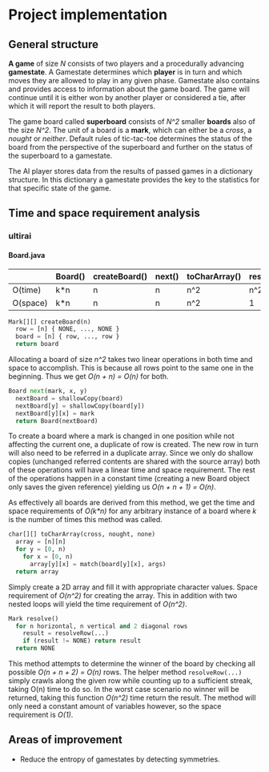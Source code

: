# Project implementation


## General structure
**A game** of size *N* consists of two players and a procedurally advancing **gamestate**. A Gamestate determines which **player** is in turn and which moves they are allowed to play in any given phase. Gamestate also contains and provides access to information about the game board. The game will continue until it is either won by another player or considered a tie, after which it will report the result to both players.

The game board called **superboard** consists of *N^2* smaller **boards** also of the size *N^2*. The unit of a board is a **mark**, which can either be a *cross*, a *nought* or *neither*. Default rules of tic-tac-toe determines the status of the board from the perspective of the superboard and further on the status of the superboard to a gamestate.

The AI player stores data from the results of passed games in a dictionary structure. In this dictionary a gamestate provides the key to the statistics for that specific state of the game.


## Time and space requirement analysis

### ultirai

#### Board.java
|          | Board() | createBoard() | next() | toCharArray() | resolve() |
|----------|---------|---------------|--------|---------------|-----------|
| O(time)  | k\*n    | n             | n      | n^2           | n^2       |
| O(space) | k\*n    | n             | n      | n^2           | 1         |

```python
Mark[][] createBoard(n)
  row = [n] { NONE, ..., NONE }
  board = [n] { row, ..., row }
  return board
```
Allocating a board of size *n^2* takes two linear operations in both time and space to accomplish. This is because all rows point to the same one in the beginning. Thus we get *O(n + n) = O(n)* for both.

```python
Board next(mark, x, y)
  nextBoard = shallowCopy(board)
  nextBoard[y] = shallowCopy(board[y])
  nextBoard[y][x] = mark
  return Board(nextBoard)
```
To create a board where a mark is changed in one position while not affecting the current one, a duplicate of row is created. The new row in turn will also need to be referred in a duplicate array. Since we only do shallow copies (unchanged referred contents are shared with the source array) both of these operations will have a linear time and space requirement. The rest of the operations happen in a constant time (creating a new Board object only saves the given reference) yielding us *O(n + n + 1) = O(n)*.

As effectively all boards are derived from this method, we get the time and space requirements of *O(k\*n)* for any arbitrary instance of a board where *k* is the number of times this method was called.

```python
char[][] toCharArray(cross, nought, none)
  array = [n][n]
  for y = [0, n)
    for x = [0, n)
      array[y][x] = match(board[y][x], args)
  return array
```
Simply create a 2D array and fill it with appropriate character values. Space requirement of *O(n^2)* for creating the array. This in addition with two nested loops will yield the time requirement of *O(n^2)*.

```python
Mark resolve()
  for n horizontal, n vertical and 2 diagonal rows
    result = resolveRow(...)
    if (result != NONE) return result
  return NONE
```
This method attempts to determine the winner of the board by checking all possible *O(n + n + 2) = O(n)* rows. The helper method `resolveRow(...)` simply crawls along the given row while counting up to a sufficient streak, taking O(n) time to do so. In the worst case scenario no winner will be returned, taking this function *O(n^2)* time return the result. The method will only need a constant amount of variables however, so the space requirement is *O(1)*.

## Areas of improvement
* Reduce the entropy of gamestates by detecting symmetries.
